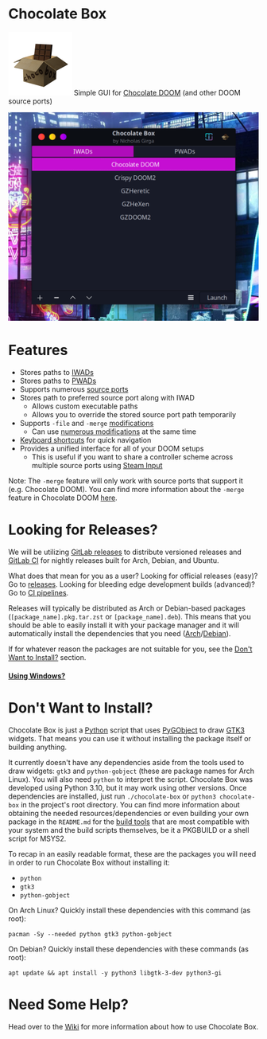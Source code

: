 # Chocolate Box
![logo](res/icon/icon_128.png) Simple GUI for [Chocolate DOOM](https://github.com/chocolate-doom/chocolate-doom) (and other DOOM source ports)

<img src=".screenshots/iwads-ui.png" width="512">


# Features
 - Stores paths to [IWADs](https://gitlab.com/nickgirga/chocolate-box/-/wikis/home#what-is-an-iwad-or-a-pwad)
 - Stores paths to [PWADs](https://gitlab.com/nickgirga/chocolate-box/-/wikis/home#what-is-an-iwad-or-a-pwad)
 - Supports numerous [source ports](https://gitlab.com/nickgirga/chocolate-box/-/wikis/home#what-is-a-source-port)
 - Stores path to preferred source port along with IWAD
   - Allows custom executable paths
   - Allows you to override the stored source port path temporarily
 - Supports `-file` and `-merge` [modifications](https://gitlab.com/nickgirga/chocolate-box/-/wikis/home#how-do-i-use-mods)
   - Can use [numerous modifications](https://gitlab.com/nickgirga/chocolate-box/-/wikis/home#enablingdisabling-pwads) at the same time
 - [Keyboard shortcuts](https://gitlab.com/nickgirga/chocolate-box/-/wikis/Keyboard-Shortcuts) for quick navigation
 - Provides a unified interface for all of your DOOM setups
   - This is useful if you want to share a controller scheme across multiple source ports using [Steam Input](https://partner.steamgames.com/doc/features/steam_controller/getting_started_for_players)


Note: The `-merge` feature will only work with source ports that support it (e.g. Chocolate DOOM). You can find more information about the `-merge` feature in Chocolate DOOM [here](https://github.com/chocolate-doom/chocolate-doom#playing-tcs).


# Looking for Releases?
We will be utilizing [GitLab releases](https://gitlab.com/nickgirga/chocolate-box/-/releases) to distribute versioned releases and [GitLab CI](https://gitlab.com/nickgirga/chocolate-box/-/pipelines) for nightly releases built for Arch, Debian, and Ubuntu.

What does that mean for you as a user? Looking for official releases (easy)? Go to [releases](https://gitlab.com/nickgirga/chocolate-box/-/releases). Looking for bleeding edge development builds (advanced)? Go to [CI pipelines](https://gitlab.com/nickgirga/chocolate-box/-/pipelines).

Releases will typically be distributed as Arch or Debian-based packages (`[package_name].pkg.tar.zst` or `[package_name].deb`). This means that you should be able to easily install it with your package manager and it will automatically install the dependencies that you need ([Arch](PKGBUILD/Arch#easy-how-do-i-use-it)/[Debian](PKGBUILD/Debian#easy-how-do-i-use-it)).

If for whatever reason the packages are not suitable for you, see the [Don't Want to Install?](#dont-want-to-install) section.

#### [Using Windows?](https://gitlab.com/nickgirga/chocolate-box/-/merge_requests/29#note_999887305)

# Don't Want to Install?
Chocolate Box is just a [Python](https://www.python.org/) script that uses [PyGObject](https://pygobject.readthedocs.io/en/latest/) to draw [GTK3](https://www.gtk.org/) widgets. That means you can use it without installing the package itself or building anything.

It currently doesn't have any dependencies aside from the tools used to draw widgets: `gtk3` and `python-gobject` (these are package names for Arch Linux). You will also need `python` to interpret the script. Chocolate Box was developed using Python 3.10, but it may work using other versions. Once dependencies are installed, just run `./chocolate-box` or `python3 chocolate-box` in the project's root directory. You can find more information about obtaining the needed resources/dependencies or even building your own package in the `README.md` for the [build tools](build_tools) that are most compatible with your system and the build scripts themselves, be it a PKGBUILD or a shell script for MSYS2.

To recap in an easily readable format, these are the packages you will need in order to run Chocolate Box without installing it:
 - `python`
 - `gtk3`
 - `python-gobject`

 On Arch Linux? Quickly install these dependencies with this command (as root):
 ```
pacman -Sy --needed python gtk3 python-gobject
 ```

On Debian? Quickly install these dependencies with these commands (as root):
```
apt update && apt install -y python3 libgtk-3-dev python3-gi
```


# Need Some Help?
Head over to the [Wiki](https://gitlab.com/nickgirga/chocolate-box/-/wikis/home) for more information about how to use Chocolate Box.
